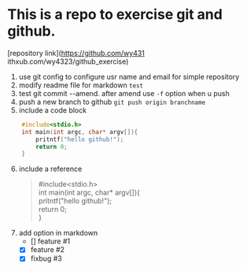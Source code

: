 # This is a repo to exercise git and github.
[repository link](https://github.com/wy431
ithxub.com/wy4323/github_exercise)

1.  use git config to configure usr name and email for simple repository
2.  modify readme file for markdown `test`
3.  test git commit --amend. after amend use `-f` option when u push
4.  push a new branch to github `git push origin branchname`
5.  include a code block    
```c
    #include<stdio.h>
    int main(int argc, char* argv[]){
        pritntf("hello github!");
        return 0;
    }
```
6. include a reference
    > #include<stdio.h>  
      int main(int argc, char* argv[]){  
         pritntf("hello github!");  
         return 0;  
    }
    >
7. add option in markdown
    - [] feature #1
    - [x] feature #2
    - [x] fixbug #3
